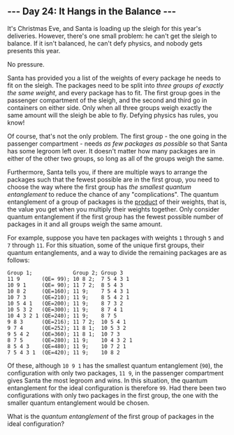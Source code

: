 <h2>--- Day 24: It Hangs in the Balance ---</h2><p>It&apos;s Christmas Eve, and Santa is loading up the sleigh for this year&apos;s deliveries.  However, there&apos;s one small problem: he can&apos;t get the sleigh to balance.  If it isn&apos;t balanced, he can&apos;t defy physics, and nobody gets presents this year.</p>
<p>No pressure.</p>
<p>Santa has provided you a list of the weights of every package he needs to fit on the sleigh.  The packages need to be split into <em>three groups of exactly the same weight</em>, and every package has to fit.  The first group goes in the passenger compartment of the sleigh, and the second and third go in containers on either side.  Only when all three groups weigh exactly the same amount will the sleigh be able to fly.  Defying physics has rules, you know!</p>
<p>Of course, that&apos;s not the only problem.  The first group - the one going in the passenger compartment - needs <em>as few packages as possible</em> so that Santa has some legroom left over.  It doesn&apos;t matter how many packages are in either of the other two groups, so long as all of the groups weigh the same.</p>
<p>Furthermore, Santa tells you, if there are multiple ways to arrange the packages such that the fewest possible are in the first group, you need to choose the way where the first group has <em>the smallest quantum entanglement</em> to reduce the chance of any <span title="Santa does not elaborate on what he means by this, but the cringe he makes indicates that it wouldn&apos;t be pretty.">&quot;complications&quot;</span>.  The quantum entanglement of a group of packages is the <a href="https://en.wikipedia.org/wiki/Product_%28mathematics%29">product</a> of their weights, that is, the value you get when you multiply their weights together.  Only consider quantum entanglement if the first group has the fewest possible number of packages in it and all groups weigh the same amount.</p>
<p>For example, suppose you have ten packages with weights <code>1</code> through <code>5</code> and <code>7</code> through <code>11</code>.  For this situation, some of the unique first groups, their quantum entanglements, and a way to divide the remaining packages are as follows:</p>
<pre><code>Group 1;             Group 2; Group 3
11 9       (QE= 99); 10 8 2;  7 5 4 3 1
10 9 1     (QE= 90); 11 7 2;  8 5 4 3
10 8 2     (QE=160); 11 9;    7 5 4 3 1
10 7 3     (QE=210); 11 9;    8 5 4 2 1
10 5 4 1   (QE=200); 11 9;    8 7 3 2
10 5 3 2   (QE=300); 11 9;    8 7 4 1
10 4 3 2 1 (QE=240); 11 9;    8 7 5
9 8 3      (QE=216); 11 7 2;  10 5 4 1
9 7 4      (QE=252); 11 8 1;  10 5 3 2
9 5 4 2    (QE=360); 11 8 1;  10 7 3
8 7 5      (QE=280); 11 9;    10 4 3 2 1
8 5 4 3    (QE=480); 11 9;    10 7 2 1
7 5 4 3 1  (QE=420); 11 9;    10 8 2
</code></pre>
<p>Of these, although <code>10 9 1</code> has the smallest quantum entanglement (<code>90</code>), the configuration with only two packages, <code>11 9</code>, in the passenger compartment gives Santa the most legroom and wins.  In this situation, the quantum entanglement for the ideal configuration is therefore <code>99</code>.  Had there been two configurations with only two packages in the first group, the one with the smaller quantum entanglement would be chosen.</p>
<p>What is the <em>quantum entanglement</em> of the first group of packages in the ideal configuration?</p>

